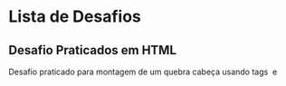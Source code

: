 <h1>Lista de Desafios</h1>
<h2>Desafio Praticados em HTML</h2>
<p>Desafio praticado para montagem de um quebra cabeça usando tags <img> e <br></p>